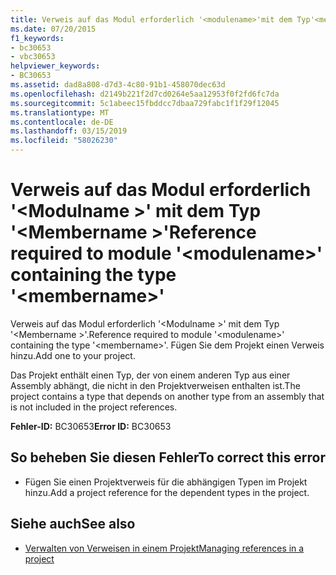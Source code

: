 ```yaml
---
title: Verweis auf das Modul erforderlich '<modulename>'mit dem Typ'<membername>'
ms.date: 07/20/2015
f1_keywords:
- bc30653
- vbc30653
helpviewer_keywords:
- BC30653
ms.assetid: dad8a808-d7d3-4c80-91b1-458070dec63d
ms.openlocfilehash: d2149b221f2d7cd0264e5aa12953f0f2fd6fc7da
ms.sourcegitcommit: 5c1abeec15fbddcc7dbaa729fabc1f1f29f12045
ms.translationtype: MT
ms.contentlocale: de-DE
ms.lasthandoff: 03/15/2019
ms.locfileid: "58026230"
---
```

# <a name="reference-required-to-module-modulename-containing-the-type-membername"></a><span data-ttu-id="d95e1-102">Verweis auf das Modul erforderlich '\<Modulname >' mit dem Typ '\<Membername >'</span><span class="sxs-lookup"><span data-stu-id="d95e1-102">Reference required to module '\<modulename>' containing the type '\<membername>'</span></span>
<span data-ttu-id="d95e1-103">Verweis auf das Modul erforderlich '\<Modulname >' mit dem Typ '\<Membername >'.</span><span class="sxs-lookup"><span data-stu-id="d95e1-103">Reference required to module '\<modulename>' containing the type '\<membername>'.</span></span> <span data-ttu-id="d95e1-104">Fügen Sie dem Projekt einen Verweis hinzu.</span><span class="sxs-lookup"><span data-stu-id="d95e1-104">Add one to your project.</span></span>  
  
 <span data-ttu-id="d95e1-105">Das Projekt enthält einen Typ, der von einem anderen Typ aus einer Assembly abhängt, die nicht in den Projektverweisen enthalten ist.</span><span class="sxs-lookup"><span data-stu-id="d95e1-105">The project contains a type that depends on another type from an assembly that is not included in the project references.</span></span>  
  
 <span data-ttu-id="d95e1-106">**Fehler-ID:** BC30653</span><span class="sxs-lookup"><span data-stu-id="d95e1-106">**Error ID:** BC30653</span></span>  
  
## <a name="to-correct-this-error"></a><span data-ttu-id="d95e1-107">So beheben Sie diesen Fehler</span><span class="sxs-lookup"><span data-stu-id="d95e1-107">To correct this error</span></span>  
  
-   <span data-ttu-id="d95e1-108">Fügen Sie einen Projektverweis für die abhängigen Typen im Projekt hinzu.</span><span class="sxs-lookup"><span data-stu-id="d95e1-108">Add a project reference for the dependent types in the project.</span></span>  
  
## <a name="see-also"></a><span data-ttu-id="d95e1-109">Siehe auch</span><span class="sxs-lookup"><span data-stu-id="d95e1-109">See also</span></span>

- [<span data-ttu-id="d95e1-110">Verwalten von Verweisen in einem Projekt</span><span class="sxs-lookup"><span data-stu-id="d95e1-110">Managing references in a project</span></span>](/visualstudio/ide/managing-references-in-a-project)
